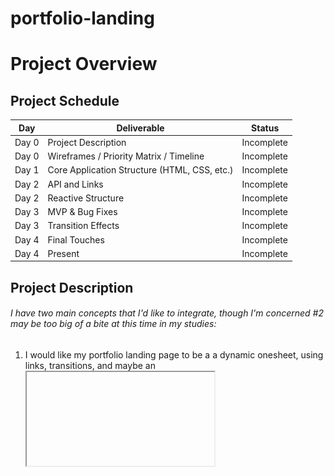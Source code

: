 # portfolio-landing

# Project Overview

## Project Schedule

|  Day | Deliverable | Status
|---|---|---|
|Day 0| Project Description | Incomplete
|Day 0| Wireframes / Priority Matrix / Timeline | Incomplete
|Day 1| Core Application Structure (HTML, CSS, etc.) | Incomplete
|Day 2| API and Links| Incomplete
|Day 2| Reactive Structure | Incomplete
|Day 3| MVP & Bug Fixes | Incomplete
|Day 3| Transition Effects| Incomplete
|Day 4| Final Touches | Incomplete
|Day 4| Present | Incomplete

## Project Description

###### I have two main concepts that I'd like to integrate, though I'm concerned #2 may be too big of a bite at this time in my studies:
1. I would like my portfolio landing page to be a a dynamic onesheet, using links, transitions, and maybe an <iframe> or two in place of scrolling
2. ~~I want to try to implement non-rectangular or even trapezoidal design using some combination of transform:skew/rotate and clip-path. Doing this in conjunction with reactive design as well as grid and flexbox will be... a challange.~~
3. After a lot of concept research time, we're gonna stick with a (probably) parallelogram design. Short term goal: 'randomly' destributed tiles on a grid. Long term: actually randomise the tile positions with each reaload. Checkerboard kinda idea.


## Portfolio I want to Emulate

Link To Site  | One Thing I'd Like To Incorporate | 
| ------------- | ------------- |
| [https://www.marcomarino.design/project.html](https://www.marcomarino.design/project.html) | onesheet without scrolling. minimalist |
|[https://designthat.works/project/hykoo](https://designthat.works/project/hykoo) | landing page with lots of negative space |
| [https://codepen.io/hexagoncircle/pen/yOwvQV](https://codepen.io/hexagoncircle/pen/yOwvQV) |  `skewed` flexbox with hover effects |


---

## Wireframes

[./img/Portfolio_Wireframe.png](./img/Portfolio_Wireframe.png)

## Time/Priority Matrix 
###### List of features:
* a) Checkerboard grid (mobile first)
  - b) Reactive: Phone size 3x6 squares. Larger viewports = more squares.
* c) Hamburger for mobile, which will populate navbar to grid squares.
* d) functional nav links
  - about me, contact form, linkedin, resume
* e) "nav" for larger format will be links dispersed on the checkerboard
* f) project placeholders/previews (snapshots first)
  - g) long term <iframe> based tiles that transition to fill the screen.
* h) Generate API (placeholder first... need projects!)
* i) Initial logo ('blankSpace')
  - j) display on white sheet then transition effect to checkerboard
* k) hover effects over each tile.
* l) Transition effects for clicking tiles.
* m) Loooow priority - randomly assigned tile positions.

![Image of time/priority matrix](./img/time_priority_matrix.png)


### MVP/PostMVP

#### MVP
- Functional Nav
- Contact Me form
- About Me section
- Project API Structure
- Project Cards/Links
- Reactive Layout
- Logo

#### PostMVP 
- Transition Effects
- Card Hover Effects
- <iframs>?
- Random Tile algo


## Functional Components

#### MVP
| Component | Priority | Estimated Time | Actual Time |
| --- | :---: |  :---: | :---: | 
| Initial HTML+CSS Grid | H | 2hr | ?? |
| Hamburger Nav         | H | 2hr | ?? |
| Contact Me Form       | M | 2hr | ?? |
| About Me Page         | M | 2hr | ?? | 
| Responsive CSS        | H | 1hr | ?? |
| Regular Nav           | H | 1hr | ?? |   
| Generating API        | H | 2hrs| ?? | 
| Social Media Icons    | L | 1hr | hr |
| Total                | - | 11hrs| hrs |

#### PostMVP
| Component | Priority | Estimated Time | Actual Time |
| --- | :---: |  :---: | :---: | 
| Tile Hover Effects | L | 2hr | ?? |
| Card Transition Effects | ML | 2hr | ?? |
| Nav Transition Effects | M | 2hr | ?? |
| Tile Randomiser | L | 3hr | ?? | 
| <iframes> | L | 3hr | ?? |
| Total | H | 20hrs| hrs |


## Additional Libraries
 At the moment probably only jQuery.


## Code Snippet

Use this section to include a brief code snippet of functionality that you are proud of an a brief description  
```
function reverse(string) {
	// here is the code to reverse a string of text
}
```


## Issues and Resolutions
 Use this section to list of all major issues encountered and their resolution.


#### SAMPLE.....
**ERROR**: app.js:34 Uncaught SyntaxError: Unexpected identifier                                
**RESOLUTION**: Missing comma after first object in sources {} object